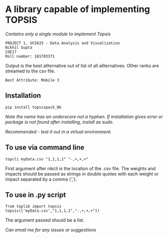 # A library capable of implementing TOPSIS

*Contains only a single module to implement Topsis*

```
PROJECT 1, UCS633 - Data Analysis and Visualization
Nikhil Gupta  
COE17
Roll number: 101703371
```
Output is the best allternative out of list of all allternatives. Other ranks are streamed to the csv file.

`Best Attribute: Mobile 3`

## Installation
`pip install topsispack_NG`

*Note the name has an underscore not a hyphen. If installation gives error or package is not found after installing, install as sudo.*

*Recommended - test it out in a virtual environment.* 

## To use via command line
`topcli myData.csv "1,1,1,1" "-,+,+,+"`

First argument after nikcli is the location of the .csv file. The weights and impacts should be passed as strings in double quotes with each weight or impact separated by a comma (',').

## To use in .py script
```
from toplib import topsis
topsis(['myData.csv',"1,1,1,1","-,+,+,+"])
```

The argument passed should be a list.

*Can email me for any issues or suggestions*
